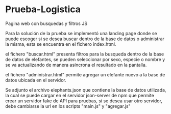 # Prueba-Logistica
Pagina web con busquedas y filtros JS 

Para la solución de la prueba se implementó una landing page donde se puede escoger si se desea buscar dentro de la base de datos o administrar la misma, esta se encuentra en el fichero index.html.

el fichero "buscar.html" presenta filtros para la busqueda dentro de la base de datos de elefantes, se pueden seleccionar por sexo, especie o nombre y se va actualizando de manera asíncrona el resultado en la pantalla.


el fichero "administrar.html" permite agregar un elefante nuevo a la base de datos ubicada en el servidor.

Se adjunto el archivo elephants.json que contiene la base de datos utilizada, la cual se puede cargar en el servidor json-server de npm que permite crear un servidor fake de API para pruebas, si se desea usar otro servidor, debe cambiarse la url en los scripts "main.js" y "agregar.js"

